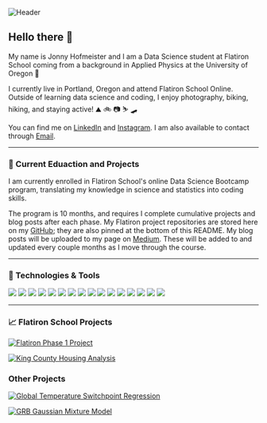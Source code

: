 ![Header](https://github.com/jonnyhof/jonnyhof/blob/main/images/jonny_header.png "Header")

## Hello there 👋

My name is Jonny Hofmeister and I am a Data Science student at Flatiron School coming from a background in Applied Physics at the University of Oregon 🦆

I currently live in Portland, Oregon and attend Flatiron School Online. Outside of learning data science and coding, I enjoy photography, biking, hiking, and staying active! ⛰ 🚲 📷 ⛷ 🛹

You can find me on [LinkedIn][2] and [Instagram][1]. I am also available to contact through [Email](mailto:jonny.hofmeister@gmail.com).

**********

### 🌱 Current Eduaction and Projects

I am currently enrolled in Flatiron School's online Data Science Bootcamp program, translating my knowledge in science and statistics into coding skills. 

The program is 10 months, and requires I complete cumulative projects and blog posts after each phase. My Flatiron project repositories are stored here on my [GitHub](https://github.com/jonnyhof); they are also pinned at the bottom of this README. My blog posts will be uploaded to my page on [Medium](https://jonnyhofmeister.medium.com/). These will be added to and updated every couple months as I move through the course.

*******

### 🔧 Technologies & Tools

![](https://img.shields.io/badge/OS-Linux-informational?style=flat&logo=linux&logoColor=white&color=2bbc8a)
![](https://img.shields.io/badge/Code-Python-informational?style=flat&logo=python&logoColor=white&color=2bbc8a)
![](https://img.shields.io/badge/Tools-Jupyter-informational?style=flat&logo=Jupyter&logoColor=white&color=2bbc8a)
![](https://img.shields.io/badge/Tools-Numpy-informational?style=flat&logo=Numpy&logoColor=white&color=2bbc8a)
![](https://img.shields.io/badge/Tools-Pandas-informational?style=flat&logo=Pandas&logoColor=white&color=2bbc8a)
![](https://img.shields.io/badge/Tools-SciPy-informational?style=flat&logo=SciPy&logoColor=white&color=2bbc8a)
![](https://img.shields.io/badge/Tools-SciKit_Learn-informational?style=flat&logo=scikit-learn&logoColor=white&color=2bbc8a)
![](https://img.shields.io/badge/Tools-PostgreSQL-informational?style=flat&logo=postgresql&logoColor=white&color=2bbc8a)
![](https://img.shields.io/badge/Code-R-informational?style=flat&logo=R&logoColor=white&color=2bbc8a)
![](https://img.shields.io/badge/Tools-VS_Code-informational?style=flat&logo=visual-studio-code&logoColor=white&color=2bbc8a)
![](https://img.shields.io/badge/Tools-PyCharm-informational?style=flat&logo=pycharm&logoColor=white&color=2bbc8a)
![](https://img.shields.io/badge/Shell-Bash-informational?style=flat&logo=gnu-bash&logoColor=white&color=2bbc8a)
![](https://img.shields.io/badge/Tools-Docker-informational?style=flat&logo=docker&logoColor=white&color=2bbc8a)
![](https://img.shields.io/badge/Tools-JSON-informational?style=flat&logo=JSON&logoColor=white&color=2bbc8a)
![](https://img.shields.io/badge/Tools-GitHub-informational?style=flat&logo=GitHub&logoColor=white&color=2bbc8a)
![](https://img.shields.io/badge/Editor-Adobe_CC-informational?style=flat&logo=adobe-creative-cloud&logoColor=white&color=2bbc8a)

******


### &#x1f4c8; Flatiron School Projects

[![Flatiron Phase 1 Project](https://github-readme-stats.vercel.app/api/pin/?username=jonnyhof&repo=phase1_project)](https://github.com/jonnyhof/phase1_project)

[![King County Housing Analysis](https://github-readme-stats.vercel.app/api/pin/?username=jonnyhof&repo=kings_county_housing_analysis)](https://github.com/jonnyhof/kings_county_housing_analysis)


### Other Projects

[![Global Temperature Switchpoint Regression](https://github-readme-stats.vercel.app/api/pin/?username=jonnyhof&repo=global_temperature_switchpoint_analysis)](https://github.com/jonnyhof/global_temperature_switchpoint_analysis)

[![GRB Gaussian Mixture Model](https://github-readme-stats.vercel.app/api/pin/?username=jonnyhof&repo=GRB_gaussian_mixture_model)](https://github.com/jonnyhof/GRB_gaussian_mixture_model)




<!-- Links to your social media accounts -->

[1]: https://www.instagram.com/jonny__rolls/
[2]: https://www.linkedin.com/in/jonny-hofmeister-24852694/

